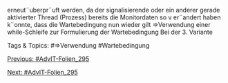 erneut¨uberpr¨uft werden, da der signalisierende oder ein anderer gerade
aktivierter Thread (Prozess) bereits die Monitordaten so v er¨andert haben
k¨onnte, dass die Wartebedingung nun wieder gilt
⇒Verwendung einer while-Schleife zur Formulierung der Wartebedingung
Bei der 3. Variante

   Tags & Topics:
   #⇒Verwendung
   #Wartebedingung

[Previous: #AdvIT-Folien_295](AdvIT-Folien_295.md)

[Next: #AdvIT-Folien_295](AdvIT-Folien_295.md)